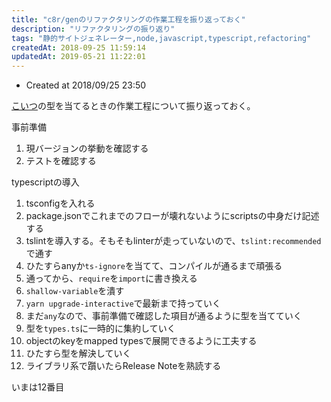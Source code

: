 ```yaml
---
title: "c8r/genのリファクタリングの作業工程を振り返っておく"
description: "リファクタリングの振り返り"
tags: "静的サイトジェネレーター,node,javascript,typescript,refactoring"
createdAt: 2018-09-25 11:59:14
updatedAt: 2019-05-21 11:22:01
---
```


* Created at 2018/09/25 23:50

[こいつ](https://github.com/Himenon/gen/pull/1)の型を当てるときの作業工程について振り返っておく。

事前準備

1. 現バージョンの挙動を確認する
2. テストを確認する

typescriptの導入

1. tsconfigを入れる
2. package.jsonでこれまでのフローが壊れないようにscriptsの中身だけ記述する
3. tslintを導入する。そもそもlinterが走っていないので、`tslint:recommended`で通す
4. ひたすらanyか`ts-ignore`を当てて、コンパイルが通るまで頑張る
5. 通ってから、`require`を`import`に書き換える
6. `shallow-variable`を潰す
7. `yarn upgrade-interactive`で最新まで持っていく
8. まだ`any`なので、事前準備で確認した項目が通るように型を当てていく
9. 型を`types.ts`に一時的に集約していく
10. objectのkeyをmapped typesで展開できるように工夫する
11. ひたすら型を解決していく
12. ライブラリ系で躓いたらRelease Noteを熟読する

いまは12番目
